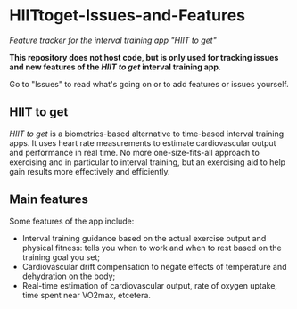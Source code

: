 # HIITtoget-Issues-and-Features
_Feature tracker for the interval training app "HIIT to get"_

**This repository does not host code, but is only used for tracking issues and new features of the _HIIT to get_ interval training app.**

Go to "Issues" to read what's going on or to add features or issues yourself.


## HIIT to get
_HIIT to get_ is a biometrics-based alternative to time-based interval training apps. It uses heart rate measurements to estimate cardiovascular output and performance in real time. No more one-size-fits-all approach to exercising and in particular to interval training, but an exercising aid to help gain results more effectively and efficiently.

## Main features

Some features of the app include:

- Interval training guidance based on the actual exercise output and physical fitness: tells you when to work and when to rest based on the training goal you set;
- Cardiovascular drift compensation to negate effects of temperature and dehydration on the body;
- Real-time estimation of cardiovascular output, rate of oxygen uptake, time spent near VO2max, etcetera.
